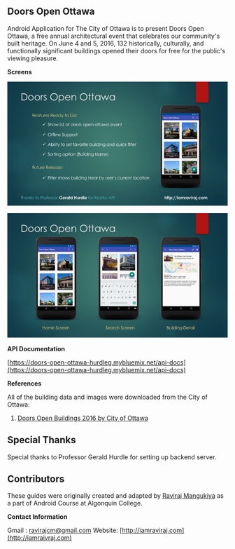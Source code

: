 ## Doors Open Ottawa ##

Android Application for The City of Ottawa is to present Doors Open Ottawa, a free annual architectural event that celebrates our community's built heritage. On June 4 and 5, 2016, 132 historically, culturally, and functionally significant buildings opened their doors for free for the public's viewing pleasure.

**Screens**

![Alt text](doc/images/home.jpg?raw=true "Home")


![Alt text](doc/images/detail.jpg?raw=true "Detail")

**API Documentation**

[https://doors-open-ottawa-hurdleg.mybluemix.net/api-docs](https://doors-open-ottawa-hurdleg.mybluemix.net/api-docs)

**References**

All of the building data and images were downloaded from the City of Ottawa:

1. [Doors Open Buildings 2016 by City of Ottawa](http://ottawa.ca/cgi-bin/doors/2016.pl)

## Special Thanks ##
Special thanks to Professor Gerald Hurdle for setting up backend server.


## Contributors

These guides were originally created and adapted by [Raviraj Mangukiya](http://github.com/nesquena)
as a part of Android Course at Algonquin College.

**Contact Information**

Gmail  : [ravirajcm@gmail.com](mailto:ravirajcm@gmail.com)
Website: [http://iamraviraj.com](http://iamraivraj.com)





